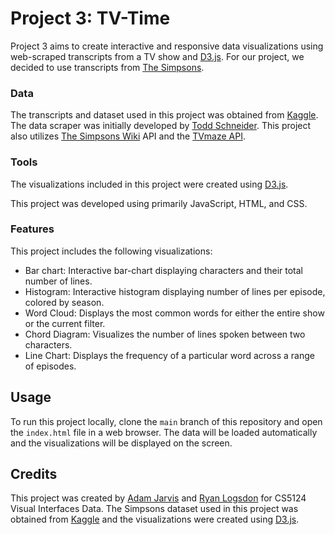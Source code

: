 # Project 3: TV-Time

Project 3 aims to create interactive and responsive data visualizations using web-scraped transcripts from a TV show and [D3.js](https://d3js.org/). For our project, we decided to use transcripts from [The Simpsons](https://www.imdb.com/title/tt0096697/).

### Data

The transcripts and dataset used in this project was obtained from [Kaggle](https://www.kaggle.com/datasets/prashant111/the-simpsons-dataset?resource=download). The data scraper was initially developed by [Todd Schneider](https://github.com/toddwschneider/flim-springfield). This project also utilizes [The Simpsons Wiki](https://simpsons.fandom.com/wiki/Simpsons_Wiki) API and the [TVmaze API](https://www.tvmaze.com/api).

### Tools

The visualizations included in this project were created using [D3.js](https://d3js.org/).

This project was developed using primarily JavaScript, HTML, and CSS.

### Features

This project includes the following visualizations:

- Bar chart: Interactive bar-chart displaying characters and their total number of lines.
- Histogram: Interactive histogram displaying number of lines per episode, colored by season.
- Word Cloud: Displays the most common words for either the entire show or the current filter.
- Chord Diagram: Visualizes the number of lines spoken between two characters.
- Line Chart: Displays the frequency of a particular word across a range of episodes. 

## Usage

To run this project locally, clone the `main` branch of this repository and open the `index.html` file in a web browser. The data will be loaded automatically and the visualizations will be displayed on the screen.

## Credits

This project was created by [Adam Jarvis](https://github.com/jarvisar) and [Ryan Logsdon](https://github.com/rlogsdon7) for CS5124 Visual Interfaces Data. The Simpsons dataset used in this project was obtained from [Kaggle](https://www.kaggle.com/datasets/prashant111/the-simpsons-dataset?resource=download/) and the visualizations were created using [D3.js](https://d3js.org/).
